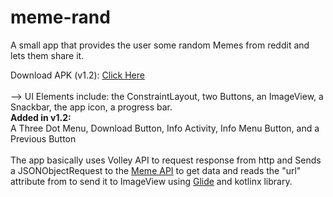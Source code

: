 # meme-rand
A small app that provides the user some random Memes from reddit and lets them share it.

Download APK (v1.2):
<a href="https://drive.google.com/drive/folders/1bd00WpQWj2MC41BG9evqF-LK94OzMN7j?usp=sharing">Click Here</a><br>
<br>
--> UI Elements include: the ConstraintLayout, two Buttons, an ImageView, a Snackbar, the app icon, a progress bar.<br>
<b>Added in v1.2:</b><br>
A Three Dot Menu, Download Button, Info Activity, Info Menu Button, and a Previous Button<br>
<br>
The app basically uses Volley API to request response from http and Sends a JSONObjectRequest to the <a href="https://github.com/D3vd/Meme_Api">Meme API</a>
to get data and reads the "url" attribute from to send it to ImageView using <a href="https://github.com/bumptech/glide">Glide</a> and kotlinx library.
